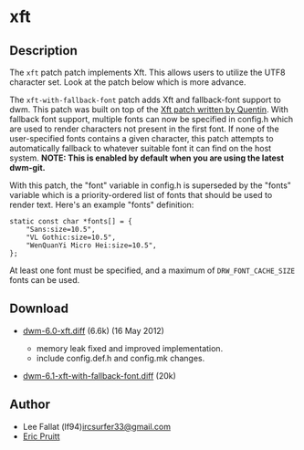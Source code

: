 xft
===

Description
-----------

The `xft` patch patch implements Xft. This allows users to utilize the UTF8
character set. Look at the patch below which is more advance.

The `xft-with-fallback-font` patch adds Xft and fallback-font support to dwm.
This patch was built on top of the [Xft patch written by
Quentin](//lists.suckless.org/dev/1311/18279.html).  With fallback font
support, multiple fonts can now be specified in config.h which are used to
render characters not present in the first font. If none of the user-specified
fonts contains a given character, this patch attempts to automatically fallback
to whatever suitable font it can find on the host system.
**NOTE: This is enabled by default when you are using the latest dwm-git.**

With this patch, the "font" variable in config.h is superseded by the "fonts"
variable which is a priority-ordered list of fonts that should be used to
render text. Here's an example "fonts" definition:

    static const char *fonts[] = {
        "Sans:size=10.5",
        "VL Gothic:size=10.5",
        "WenQuanYi Micro Hei:size=10.5",
    };

At least one font must be specified, and a maximum of `DRW_FONT_CACHE_SIZE`
fonts can be used.


Download
--------
* [dwm-6.0-xft.diff](dwm-6.0-xft.diff) (6.6k) (16 May 2012)
	* memory leak fixed and improved implementation.
	* include config.def.h and config.mk changes.

* [dwm-6.1-xft-with-fallback-font.diff](dwm-6.1-xft-with-fallback-font.diff) (20k)

Author
------
* Lee Fallat (lf94)<ircsurfer33@gmail.com>
* [Eric Pruitt](https://github.com/ericpruitt/)
